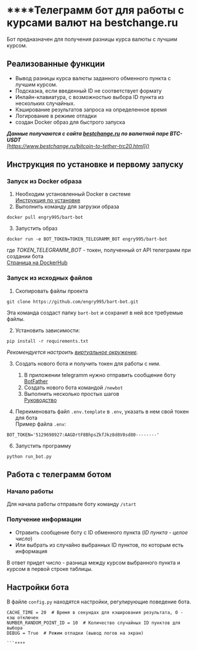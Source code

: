 ****Телеграмм бот для работы с курсами валют на bestchange.ru
=========================================================

Бот предназначен для получения разницы курса валюты с лучшим курсом.

Реализованные функции
---------------------

* Вывод разницы курса валюты заданного обменного пункта с лучшим курсом.
* Подсказка, если введенный ID не соответствует формату
* Инлайн-клавиатура, с возможностью выбора ID пункта из нескольких случайных.
* Кэширование результатов запроса на определенное время
* Логирование в режиме отладки
* создан Docker образ для быстрого запуска

**_Данные получаются с сайта [bestchange.ru]() по валютной паре BTC-USDT_**  
_[https://www.bestchange.ru/bitcoin-to-tether-trc20.html]()_

Инструкция по установке и первому запуску 
-----------------------------------------

### Запуск из Docker образа
1. Необходим установленный Docker в системе  
[Инструкция по установке](https://docs.docker.com/get-docker/)  
2. Выполнить команду для загрузки образа
```commandline
docker pull engry995/bart-bot
```
3. Запустить образ
```commandline
docker run -e BOT_TOKEN=TOKEN_TELEGRAMM_BOT engry995/bart-bot
```
где *TOKEN_TELEGRAMM_BOT* - токен, полученный от API телеграмм при создании бота  
[Страница на DockerHub](https://hub.docker.com/repository/docker/engry995/bart-bot/general)

### Запуск из исходных файлов

1. Скопировать файлы проекта
```commandline
git clone https://github.com/engry995/bart-bot.git
```
Эта команда создаст папку `bart-bot`  и сохранит в ней все требуемые файлы.

2. Установить зависимости:
```commandline
pip install -r requirements.txt
```
*Рекомендуется настроить [виртуальное окружение](https://docs.python.org/3/library/venv.html).*

3. Создать нового бота и получить токен для работы с ним.  
    1. В приложении telegramm нужно отправить сообщение боту [BotFather](https://t.me/botfather)
    2. Создать нового бота командой `/newbot`
    3. Выполнить несколько простых шагов  
[Руководство](https://core.telegram.org/bots#how-do-i-create-a-bot) 

5. Переименовать файл `.env.template` в `.env`, указать в нем свой токен для бота  
Пример файла `.env`:
```dotenv
BOT_TOKEN='5129698927:AAGDrtF8BhpsZkfJkz8d8V8sd80--------'
```

6. Запустить программу
```commandline
python run_bot.py
```

Работа с телеграмм ботом
------------------------
### Начало работы
Для начала работы отправьте боту команду `/start`

### Получение информации
   * Отравить сообщение боту с ID обменного пункта (*ID пункта - целое число*)
   * Или выбрать из случайно выбранных ID пунктов, по которым есть информация  
   
   В ответ придет число - разница между курсом выбранного пункта и курсом в первой строке таблицы.

Настройки бота
--------------

В файле `config.py` находятся настройки, регулирующие поведение бота.

```dotenv
CACHE_TIME = 20  # Время в секундах для кэширования результата, 0 - кэш отключен
NUMBER_RANDOM_POINT_ID = 10  # Количество случайных ID пунктов для выбора
DEBUG = True  # Режим отладки (вывод логов на экран)

```****
